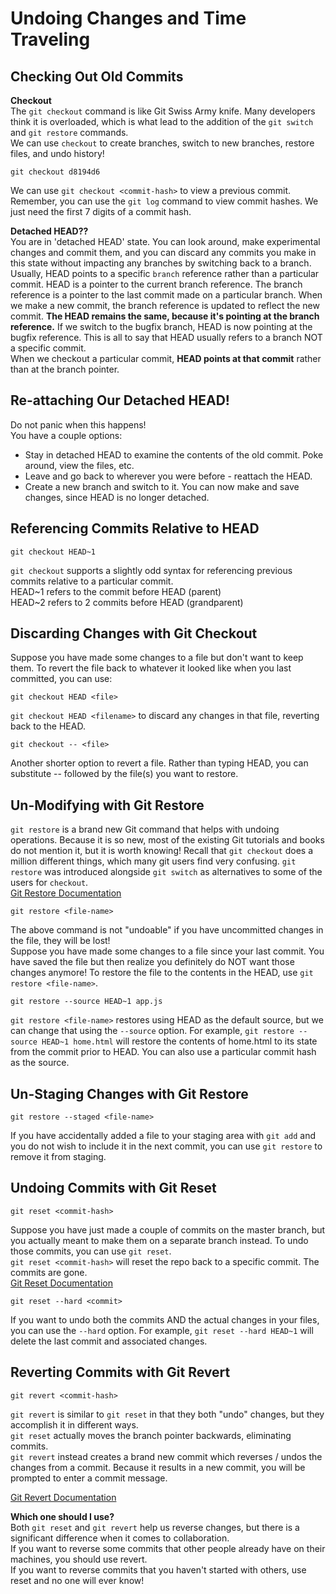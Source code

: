 # Undoing Changes and Time Traveling

## Checking Out Old Commits

<strong>Checkout</strong><br />
The `git checkout` command is like Git Swiss Army knife. Many developers think it is overloaded, which is what lead to the addition of the `git switch` and `git restore` commands.<br />
We can use `checkout` to create branches, switch to new branches, restore files, and undo history!

```
git checkout d8194d6
```

We can use `git checkout <commit-hash>` to view a previous commit. Remember, you can use the `git log` command to view commit hashes. We just need the first 7 digits of a commit hash.<br />

<strong>Detached HEAD??</strong><br />
You are in 'detached HEAD' state. You can look around, make experimental changes and commit them, and you can discard any commits you make in this state without impacting any branches by switching back to a branch.<br />
Usually, HEAD points to a specific `branch` reference rather than a particular commit. HEAD is a pointer to the current branch reference. The branch reference is a pointer to the last commit made on a particular branch. When we make a new commit, the branch reference is updated to reflect the new commit. <strong>The HEAD remains the same, because it's pointing at the branch reference.</strong> If we switch to the bugfix branch, HEAD is now pointing at the bugfix reference. This is all to say that HEAD usually refers to a branch NOT a specific commit.<br />
When we checkout a particular commit, <strong>HEAD points at that commit</strong> rather than at the branch pointer.

## Re-attaching Our Detached HEAD!

Do not panic when this happens!<br />
You have a couple options:<br />

<ul>
  <li>Stay in detached HEAD to examine the contents of the old commit. Poke around, view the files, etc.</li>
  <li>Leave and go back to wherever you were before - reattach the HEAD.</li>
  <li>Create a new branch and switch to it. You can now make and save changes, since HEAD is no longer detached.</li>
</ul>

## Referencing Commits Relative to HEAD

```
git checkout HEAD~1
```

`git checkout` supports a slightly odd syntax for referencing previous commits relative to a particular commit.<br />
HEAD~1 refers to the commit before HEAD (parent)<br />
HEAD~2 refers to 2 commits before HEAD (grandparent)<br />

## Discarding Changes with Git Checkout

Suppose you have made some changes to a file but don't want to keep them. To revert the file back to whatever it looked like when you last committed, you can use:<br />

```
git checkout HEAD <file>
```

`git checkout HEAD <filename>` to discard any changes in that file, reverting back to the HEAD.<br />

```
git checkout -- <file>
```

Another shorter option to revert a file. Rather than typing HEAD, you can substitute -- followed by the file(s) you want to restore.<br />

## Un-Modifying with Git Restore

`git restore` is a brand new Git command that helps with undoing operations. Because it is so new, most of the existing Git tutorials and books do not mention it, but it is worth knowing! Recall that `git checkout` does a million different things, which many git users find very confusing. `git restore` was introduced alongside `git switch` as alternatives to some of the users for `checkout`.<br />
<a href="https://git-scm.com/docs/git-restore">Git Restore Documentation</a>

```
git restore <file-name>
```

The above command is not "undoable" if you have uncommitted changes in the file, they will be lost!<br />
Suppose you have made some changes to a file since your last commit. You have saved the file but then realize you definitely do NOT want those changes anymore! To restore the file to the contents in the HEAD, use `git restore <file-name>`.<br />

```
git restore --source HEAD~1 app.js
```

`git restore <file-name>` restores using HEAD as the default source, but we can change that using the `--source` option. For example, `git restore --source HEAD~1 home.html` will restore the contents of home.html to its state from the commit prior to HEAD. You can also use a particular commit hash as the source.

## Un-Staging Changes with Git Restore

```
git restore --staged <file-name>
```

If you have accidentally added a file to your staging area with `git add` and you do not wish to include it in the next commit, you can use `git restore` to remove it from staging.<br />

## Undoing Commits with Git Reset

```
git reset <commit-hash>
```

Suppose you have just made a couple of commits on the master branch, but you actually meant to make them on a separate branch instead. To undo those commits, you can use `git reset`.<br />
`git reset <commit-hash>` will reset the repo back to a specific commit. The commits are gone.<br />
<a href="https://git-scm.com/docs/git-reset">Git Reset Documentation</a>

```
git reset --hard <commit>
```

If you want to undo both the commits AND the actual changes in your files, you can use the `--hard` option. For example, `git reset --hard HEAD~1` will delete the last commit and associated changes.<br />

## Reverting Commits with Git Revert

```
git revert <commit-hash>
```

`git revert` is similar to `git reset` in that they both "undo" changes, but they accomplish it in different ways.<br />
`git reset` actually moves the branch pointer backwards, eliminating commits.<br />
`git revert` instead creates a brand new commit which reverses / undos the changes from a commit. Because it results in a new commit, you will be prompted to enter a commit message.<br />

<a href="https://git-scm.com/docs/git-revert">Git Revert Documentation</a><br />

<strong>Which one should I use?</strong><br />
Both `git reset` and `git revert` help us reverse changes, but there is a significant difference when it comes to collaboration.<br />
If you want to reverse some commits that other people already have on their machines, you should use revert.<br />
If you want to reverse commits that you haven't started with others, use reset and no one will ever know!<br />
